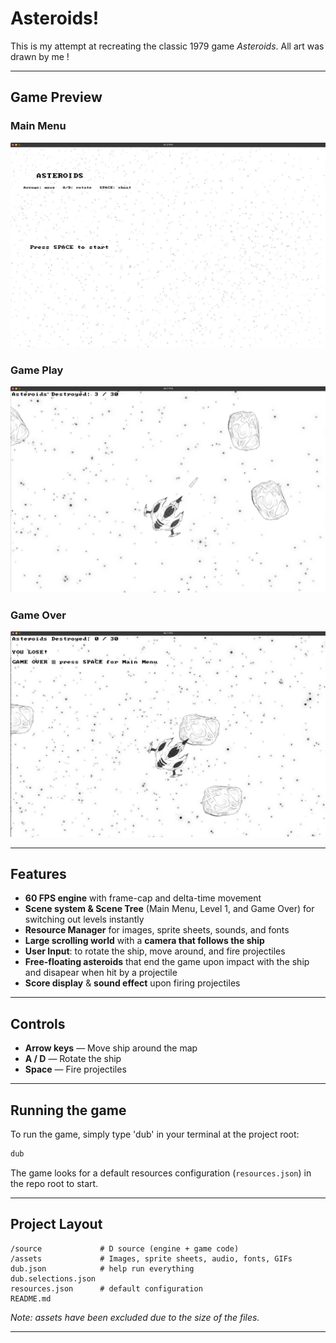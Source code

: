 # Asteroids!

This is my attempt at recreating the classic 1979 game *Asteroids*. All art was drawn by me !

---

## Game Preview

### Main Menu
![Image](./assets/MainMenu.png)

### Game Play
![Image](./assets/GamePlay.png)

### Game Over
![Image](./assets/GameOver.png)

---

## Features

- **60 FPS engine** with frame-cap and delta-time movement  
- **Scene system & Scene Tree** (Main Menu, Level 1, and Game Over) for switching out levels instantly
- **Resource Manager** for images, sprite sheets, sounds, and fonts    
- **Large scrolling world** with a **camera that follows the ship**  
- **User Input**: to rotate the ship, move around, and fire projectiles  
- **Free-floating asteroids** that end the game upon impact with the ship and disapear when hit by a projectile
- **Score display** & **sound effect** upon firing projectiles

---

## Controls

- **Arrow keys** — Move ship around the map
- **A / D** — Rotate the ship
- **Space** — Fire projectiles

---

## Running the game

To run the game, simply type 'dub' in your terminal at the project root:

```bash
dub
```

The game looks for a default resources configuration (`resources.json`) in the repo root to start.

---

## Project Layout

```
/source             # D source (engine + game code)
/assets             # Images, sprite sheets, audio, fonts, GIFs
dub.json            # help run everything
dub.selections.json
resources.json      # default configuration
README.md
```

*Note: assets have been excluded due to the size of the files.*

---

